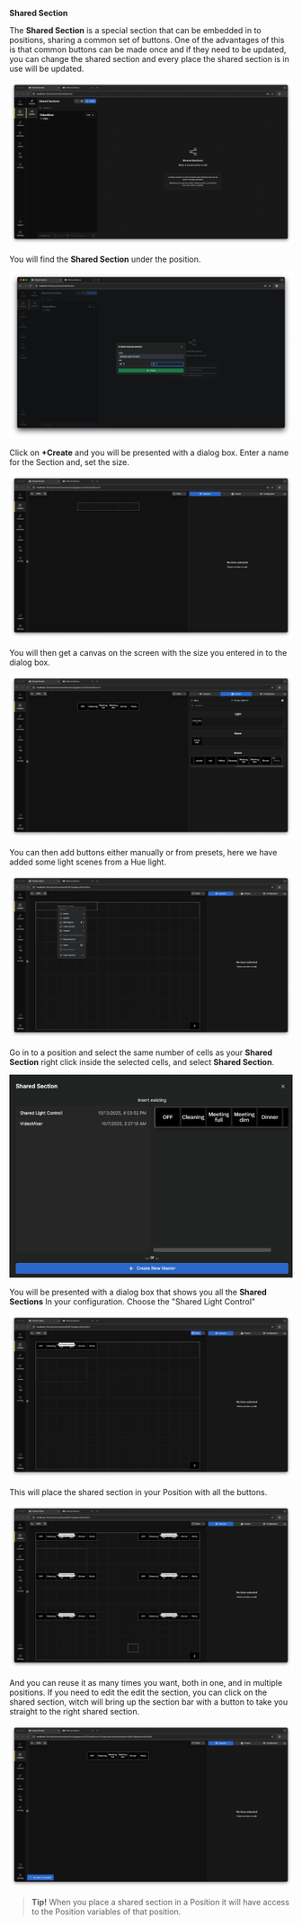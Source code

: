 **Shared Section**

The **Shared Section** is a special section that can be embedded in to positions, sharing a common set of buttons. One of the advantages of this is that common buttons can be made once and if they need to be updated, you can change the shared section and every place the shared section is in use will be updated. 

![Shared Section](images/shared_section/shared_section_1.png)

You will find the **Shared Section** under the position.

![Shared Section](images/shared_section/shared_section_2.png)

Click on **+Create** and you will be presented with a dialog box. Enter a name for the Section and, set the size.

![Shared Section](images/shared_section/shared_section_3.png)

You will then get a canvas on the screen with the size you entered in to the dialog box.

![Presets](images/shared_section/presets_2.png)

You can then add buttons either manually or from presets, here we have added some light scenes from a Hue light.

![Create Shared section](images/shared_section/create_shared_section.png)

Go in to a position and select the same number of cells as your **Shared Section** right click inside the selected cells, and select **Shared Section**. 


![Choose the section](images/shared_section/choose_the_section.png) 


You will be presented with a dialog box that shows you all the **Shared Sections** In your configuration. Choose the "Shared Light Control" 

![1 Shared Section](images/shared_section/one_shared_section.png)

This will place the shared section in your Position with all the buttons.

![6 shared sections](images/shared_section/6_shared_section.png)

And you can reuse it as many times you want, both in one, and in multiple positions.
If you need to edit the edit the section, you can click on the shared section, witch will bring up the section bar with a button to take you straight to the right shared section.

![Shared section with back navigation ](images/shared_section/back_navigation.png)


>**Tip!** When you place a shared section in a Position it will have access to the Position variables of that position.

